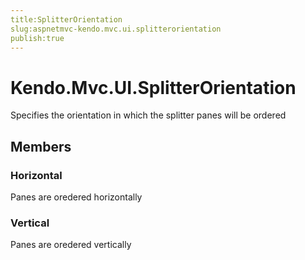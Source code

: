 ```yaml
---
title:SplitterOrientation
slug:aspnetmvc-kendo.mvc.ui.splitterorientation
publish:true
---
```


# Kendo.Mvc.UI.SplitterOrientation

Specifies the orientation in which the splitter panes will be ordered

## Members

### Horizontal
Panes are oredered horizontally

### Vertical
Panes are oredered vertically